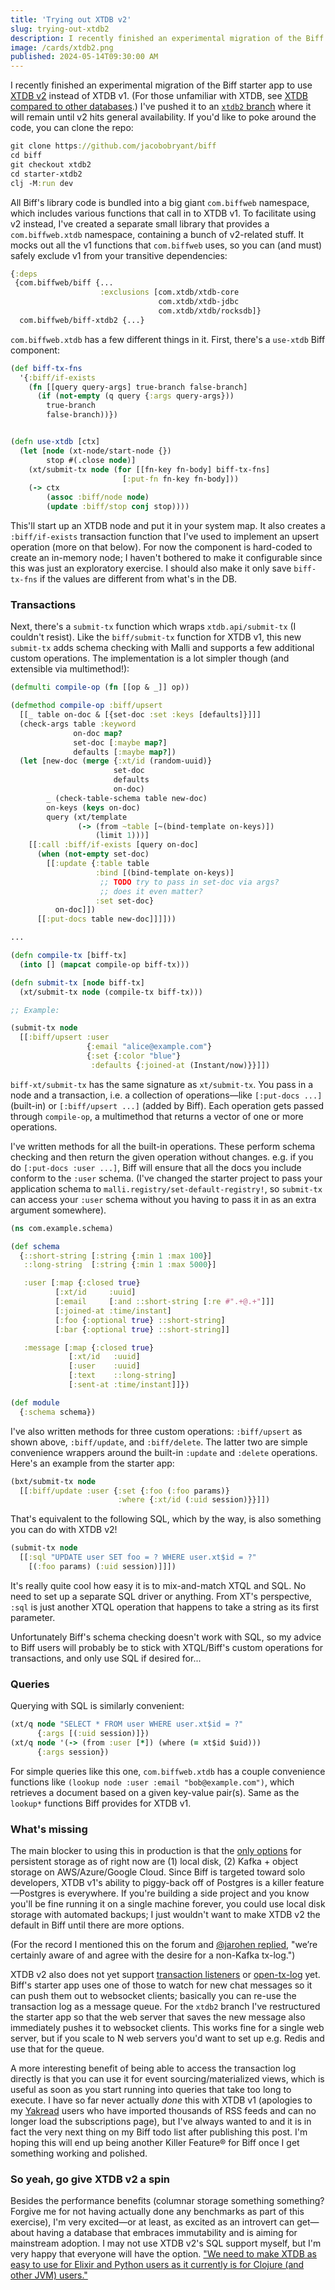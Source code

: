 ```yaml
---
title: 'Trying out XTDB v2'
slug: trying-out-xtdb2
description: I recently finished an experimental migration of the Biff starter app to use XTDB v2 instead of v1.
image: /cards/xtdb2.png
published: 2024-05-14T09:30:00 AM
---
```


I recently finished an experimental migration of the Biff starter app to use [XTDB v2](https://xtdb.com/) instead of
XTDB v1. (For those unfamiliar with XTDB, see [XTDB compared to other
databases](https://biffweb.com/p/xtdb-compared-to-other-databases/).) I've pushed it to an [`xtdb2`
branch](https://github.com/jacobobryant/biff/tree/xtdb2/starter-xtdb2) where it will remain until v2 hits general
availability. If you'd like to poke around the code, you can clone the repo:

```clojure
git clone https://github.com/jacobobryant/biff
cd biff
git checkout xtdb2
cd starter-xtdb2
clj -M:run dev
```

All Biff's library code is bundled into a big giant `com.biffweb` namespace, which includes various functions that call in to
XTDB v1. To facilitate using v2 instead, I've created a separate small library that provides a `com.biffweb.xtdb`
namespace, containing a bunch of v2-related stuff. It mocks out all the v1 functions that `com.biffweb` uses, so
you can (and must) safely exclude v1 from your transitive dependencies:

```clojure
{:deps
 {com.biffweb/biff {...
                    :exclusions [com.xtdb/xtdb-core
                                 com.xtdb/xtdb-jdbc
                                 com.xtdb/xtdb/rocksdb]}
  com.biffweb/biff-xtdb2 {...}
```

`com.biffweb.xtdb` has a few different things in it. First, there's a `use-xtdb` Biff component:

```clojure
(def biff-tx-fns
  '{:biff/if-exists
    (fn [[query query-args] true-branch false-branch]
      (if (not-empty (q query {:args query-args}))
        true-branch
        false-branch))})


(defn use-xtdb [ctx]
  (let [node (xt-node/start-node {})
        stop #(.close node)]
    (xt/submit-tx node (for [[fn-key fn-body] biff-tx-fns]
                         [:put-fn fn-key fn-body]))
    (-> ctx
        (assoc :biff/node node)
        (update :biff/stop conj stop))))
```

This'll start up an XTDB node and put it in your system map. It also creates a `:biff/if-exists` transaction function
that I've used to implement an upsert operation (more on that below). For now the component is hard-coded to create an
in-memory node; I haven't bothered to make it configurable since this was just an exploratory exercise. I should also
make it only save `biff-tx-fns` if the values are different from what's in the DB.

### Transactions

Next, there's a `submit-tx` function which wraps `xtdb.api/submit-tx` (I couldn't resist). Like the `biff/submit-tx` function for XTDB v1,
this new `submit-tx` adds schema checking with Malli and supports a few additional custom operations. The implementation
is a lot simpler though (and extensible via multimethod!):

```clojure
(defmulti compile-op (fn [[op & _]] op))

(defmethod compile-op :biff/upsert
  [[_ table on-doc & [{set-doc :set :keys [defaults]}]]]
  (check-args table :keyword
              on-doc map?
              set-doc [:maybe map?]
              defaults [:maybe map?])
  (let [new-doc (merge {:xt/id (random-uuid)}
                       set-doc
                       defaults
                       on-doc)
        _ (check-table-schema table new-doc)
        on-keys (keys on-doc)
        query (xt/template
               (-> (from ~table [~(bind-template on-keys)])
                   (limit 1)))]
    [[:call :biff/if-exists [query on-doc]
      (when (not-empty set-doc)
        [[:update {:table table
                   :bind [(bind-template on-keys)]
                    ;; TODO try to pass in set-doc via args?
                    ;; does it even matter?
                   :set set-doc}
          on-doc]])
      [[:put-docs table new-doc]]]]))

...

(defn compile-tx [biff-tx]
  (into [] (mapcat compile-op biff-tx)))

(defn submit-tx [node biff-tx]
  (xt/submit-tx node (compile-tx biff-tx)))

;; Example:

(submit-tx node
  [[:biff/upsert :user
                 {:email "alice@example.com"}
                 {:set {:color "blue"}
                  :defaults {:joined-at (Instant/now)}}]])
```

`biff-xt/submit-tx` has the same signature as `xt/submit-tx`. You pass in a node and a transaction, i.e. a collection of
operations&mdash;like `[:put-docs ...]` (built-in) or `[:biff/upsert ...]` (added by Biff). Each operation gets passed
through `compile-op`, a multimethod that returns a vector of one or more operations.

I've written methods for all the built-in operations. These perform schema checking and then return the given
operation without changes. e.g. if you do `[:put-docs :user ...]`, Biff will ensure that all the docs you include
conform to the `:user` schema. (I've changed the starter project to pass your application schema to
`malli.registry/set-default-registry!`, so `submit-tx` can access your `:user` schema without you having to pass it in
as an extra argument somewhere).

```clojure
(ns com.example.schema)

(def schema
  {::short-string [:string {:min 1 :max 100}]
   ::long-string  [:string {:min 1 :max 5000}]

   :user [:map {:closed true}
          [:xt/id     :uuid]
          [:email     [:and ::short-string [:re #".+@.+"]]]
          [:joined-at :time/instant]
          [:foo {:optional true} ::short-string]
          [:bar {:optional true} ::short-string]]

   :message [:map {:closed true}
             [:xt/id   :uuid]
             [:user    :uuid]
             [:text    ::long-string]
             [:sent-at :time/instant]]})

(def module
  {:schema schema})
```

I've also written methods for three custom operations: `:biff/upsert` as shown above, `:biff/update`, and
`:biff/delete`. The latter two are simple convenience wrappers around the built-in `:update` and `:delete` operations.
Here's an example from the starter app:

```clojure
(bxt/submit-tx node
  [[:biff/update :user {:set {:foo (:foo params)}
                        :where {:xt/id (:uid session)}}]])
```

That's equivalent to the following SQL, which by the way, is also something you can do with XTDB v2!

```clojure
(submit-tx node
  [[:sql "UPDATE user SET foo = ? WHERE user.xt$id = ?"
    [(:foo params) (:uid session)]]])
```

It's really quite cool how easy it is to mix-and-match XTQL and SQL. No need to set up a separate SQL driver or
anything. From XT's perspective, `:sql` is just another XTQL operation that happens to take a string as its first
parameter.

Unfortunately Biff's schema checking doesn't work with SQL, so my advice to Biff users will probably be to stick with
XTQL/Biff's custom operations for transactions, and only use SQL if desired for...

### Queries

Querying with SQL is similarly convenient:

```clojure
(xt/q node "SELECT * FROM user WHERE user.xt$id = ?"
      {:args [(:uid session)]})
(xt/q node '(-> (from :user [*]) (where (= xt$id $uid)))
      {:args session})

```

For simple queries like this one, `com.biffweb.xtdb` has a couple convenience functions like `(lookup node :user :email
"bob@example.com")`, which retrieves a document based on a given key-value pair(s). Same as the `lookup*` functions Biff
provides for XTDB v1.

### What's missing

The main blocker to using this in production is that the [only options](https://docs.xtdb.com/config.html) for
persistent storage as of right now are (1) local disk, (2) Kafka + object storage on AWS/Azure/Google Cloud. Since Biff
is targeted toward solo developers, XTDB v1's ability to piggy-back off of Postgres is a killer feature&mdash;Postgres
is everywhere. If you're building a side project and you know you'll be fine running it on a single machine forever, you
could use local disk storage with automated backups; I just wouldn't want to make XTDB v2 the default in Biff until
there are more options.

(For the record I mentioned this on the forum and [@jarohen
replied](https://discuss.xtdb.com/t/v2-start-node-listens-on-port-8080/399/5?u=jacobobryant), "we’re certainly aware of
and agree with the desire for a non-Kafka tx-log.")

XTDB v2 also does not yet support [transaction listeners](https://v1-docs.xtdb.com/clients/clojure/#_listen) or
[open-tx-log](https://v1-docs.xtdb.com/clients/clojure/#_open_tx_log) yet. Biff's
starter app uses one of those to watch for new chat messages so it can push them out to websocket clients; basically you
can re-use the transaction log as a message queue. For the `xtdb2` branch I've restructured the starter app so that the
web server that saves the new message also immediately pushes it to websocket clients. This works fine for a single web
server, but if you scale to N web servers you'd want to set up e.g. Redis and use that for the queue.

A more interesting benefit of being able to access the transaction log directly is that you can use it for event
sourcing/materialized views, which is useful as soon as you start running into queries that take too long to execute. I
have so far never actually *done* this with XTDB v1 (apologies to my [Yakread](https://yakread.com) users who have
imported thousands of RSS feeds and can no longer load the subscriptions page), but I've always wanted to and it is in
fact the very next thing on my Biff todo list after publishing this post. I'm hoping this will end up being another
Killer Feature® for Biff once I get something working and polished.

### So yeah, go give XTDB v2 a spin

Besides the performance benefits (columnar storage something something? Forgive me for not having actually done any
benchmarks as part of this exercise), I'm very excited&mdash;or at least, as excited as an introvert can get&mdash;about
having a database that embraces immutability and is aiming for mainstream adoption. I may not use XTDB v2's SQL support
myself, but I'm very happy that everyone will have the option. ["We need to make XTDB as easy to use for Elixir and
Python users as it currently is for Clojure (and other JVM) users."](https://xtdb.com/blog/dev-diary-may-22)